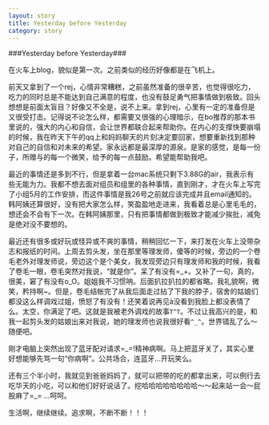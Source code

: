 ```yaml
---
layout: story
title: Yesterday before Yesterday
category: story
---
```


###Yesterday before Yesterday###

在火车上blog，貌似是第一次。之前类似的经历好像都是在飞机上。

前天又拿到了一个rej，心情非常糟糕，之前虽然准备的很辛苦，也觉得很吃力，吃力的同时总是不能达到自己满意的程度，也没有鼓足勇气把事情做到极致。回头想想是前面太盲目？好像又不全是，说不上来。拿到rej，心里有一定的准备但是又很受打击。记得说不论怎么样，都需要又很强的心理暗示，在bo推荐的那本书里说的，强大的内心和自信，会让世界都联合起来帮助你。在内心的支撑快要崩塌的时候，我在昨天下午的qq上和妈妈聊天的片刻决定要回家，想要重新找到那种对自己的自信和对未来的希望。家永远都是最深厚的源泉。是家的感觉，是每一份子，所赠与的每一个微笑，给予的每一点鼓励。希望能帮助我吧。

最近的事情还是多到不行，但是拿着一台mac系统只剩下3.88G的air，我表示有些无能为力。我都不想去面对组员和组里的各种事情，直到刚才，才在火车上写完了小组5月的工作安排，而这件事情是我26号之前就应该完成并且email通知的。韩阿姨还算很好，没有把大家怎么样，笑盈盈地走进来，我看着总是心里毛毛的，想还会不会有下一次。在韩阿姨那里，只有把事情都做到极致才能减少挨批，减免是绝对没不要想的。

最近还有很多或好玩或怪异或不爽的事情，稍稍回忆一下，来打发在火车上没带杂志和报纸的时间。上周去剪头发，坐在那里等理发师，傻等的时候，旁边的一个卷毛老外对理发师说，旁边这个是个美女，我发现旁边只有理发师和我的时候，我看了卷毛一眼，卷毛突然对我说，“就是你”。呆了有没有=_+。又补了一句，真的，很美，窘了有没有o_O。姐姐我不习惯呐。后面扒拉扒拉的都省略。我礼貌啊，微笑，矜持啊~。但是，卷毛结帐完了从我后面走过拈了下我的脖子，宿舍的姑娘们都没这么样调戏过姐，愤怒了有没有！还笑着说再见à没看到我脸上都没表情了么。太空，你满足了吧。这就是我被老外调戏的故事`T^T`。不过让我高兴的是，和我一起剪头发的姑娘出来对我说，她的理发师也说我很好看`^_^`。世界错乱了么～随便吧。

刚才电脑上突然出现了蓝牙配对请求=_=!精神病啊。马上把蓝牙关了，其实心里好想能够先骂一句“你病啊”。公共场合，连蓝牙…开玩笑么。

还有三个半小时，我就见到爸爸妈妈了，就可以把带的吃的都拿出来，可以例行去吃华天的小吃，可以和他们好好说话了。挖哈哈哈哈哈哈哈哈～～起来站一会～屁股麻了=_= …呵呵。

生活啊，继续继续。追求啊，不断不断！！！
